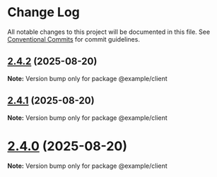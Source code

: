 # Change Log

All notable changes to this project will be documented in this file.
See [Conventional Commits](https://conventionalcommits.org) for commit guidelines.

## [2.4.2](https://github.com/gabeklein/entangled-io/compare/v2.4.1...v2.4.2) (2025-08-20)

**Note:** Version bump only for package @example/client





## [2.4.1](https://github.com/gabeklein/entangled-io/compare/v2.4.0...v2.4.1) (2025-08-20)

**Note:** Version bump only for package @example/client





# [2.4.0](https://github.com/gabeklein/entangled-io/compare/v2.3.1...v2.4.0) (2025-08-20)

**Note:** Version bump only for package @example/client
